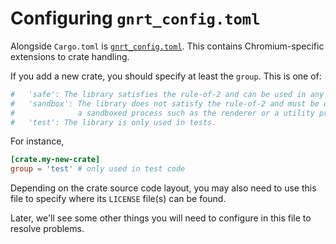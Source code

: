 # Configuring `gnrt_config.toml`

Alongside `Cargo.toml` is [`gnrt_config.toml`][0]. This contains
Chromium-specific extensions to crate handling.

If you add a new crate, you should specify at least the `group`. This is one of:

```toml
#   'safe': The library satisfies the rule-of-2 and can be used in any process.
#   'sandbox': The library does not satisfy the rule-of-2 and must be used in
#              a sandboxed process such as the renderer or a utility process.
#   'test': The library is only used in tests.
```

For instance,

```toml
[crate.my-new-crate]
group = 'test' # only used in test code
```

Depending on the crate source code layout, you may also need to use this file to
specify where its `LICENSE` file(s) can be found.

Later, we'll see some other things you will need to configure in this file to
resolve problems.

[0]: https://source.chromium.org/chromium/chromium/src/+/main:third_party/rust/chromium_crates_io/gnrt_config.toml
